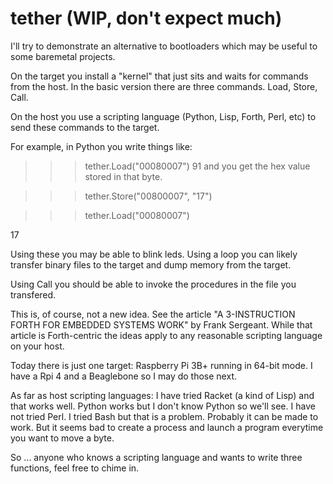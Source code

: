 # tether (WIP, don't expect much)

I'll try to demonstrate an alternative to bootloaders which may be
useful to some baremetal projects. 

On the target you install a "kernel" that just sits and waits for
commands from the host. In the basic version there are three
commands. Load, Store, Call.

On the host you use a scripting language (Python, Lisp, Forth, Perl,
etc) to send these commands to the target.

For example, in Python you write things like:
> >> tether.Load("00080007")
> 91
and you get the hex value stored in that byte.

> >> tether.Store("00800007", "17")

> >> tether.Load("00080007")

17

Using these you may be able to blink leds. Using a loop you can likely
transfer binary files to the target and dump memory from the target.

Using Call you should be able to invoke the procedures in the file you
transfered.

This is, of course, not a new idea. See the article "A 3-INSTRUCTION
FORTH FOR EMBEDDED SYSTEMS WORK" by Frank Sergeant. While that article
is Forth-centric the ideas apply to any reasonable scripting language
on your host.

Today there is just one target: Raspberry Pi 3B+ running in 64-bit
mode. I have a Rpi 4 and a Beaglebone so I may do those next.

As far as host scripting languages: I have tried Racket (a kind of
Lisp) and that works well. Python works but I don't know Python so
we'll see. I have not tried Perl. I tried Bash but that is a problem.
Probably it can be made to work. But it seems bad to create a process
and launch a program everytime you want to move a byte.

So ... anyone who knows a scripting language and wants to write three
functions, feel free to chime in.
